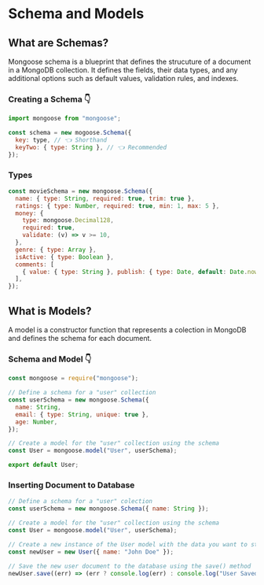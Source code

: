 # Schema and Models

## What are Schemas?

Mongoose schema is a blueprint that defines the strucuture of a document in a MongoDB collection. It defines the fields, their data types, and any additional options such as default values, validation rules, and indexes.

### Creating a Schema 👇

```js
import mongoose from "mongoose";

const schema = new mogoose.Schema({
  key: type, // 👈 Shorthand
  keyTwo: { type: String }, // 👈 Recommended
});
```

### Types

```js
const movieSchema = new mongoose.Schema({
  name: { type: String, required: true, trim: true },
  ratings: { type: Number, required: true, min: 1, max: 5 },
  money: {
    type: mongoose.Decimal128,
    required: true,
    validate: (v) => v >= 10,
  },
  genre: { type: Array },
  isActive: { type: Boolean },
  comments: [
    { value: { type: String }, publish: { type: Date, default: Date.now } },
  ],
});
```

## What is Models?

A model is a constructor function that represents a colection in MongoDB and defines the schema for each document.

### Schema and Model 👇

```js
const mongoose = require("mongoose");

// Define a schema for a "user" collection
const userSchema = new mongoose.Schema({
  name: String,
  email: { type: String, unique: true },
  age: Number,
});

// Create a model for the "user" collection using the schema
const User = mongoose.model("User", userSchema);

export default User;
```

### Inserting Document to Database

```js
// Define a schema for a "user" colection
const userSchema = new mongoose.Schema({ name: String });

// Create a model for the "user" collection using the schema
const User = mongoose.model("User", userSchema);

// Create a new instance of the User model with the data you want to store in the document
const newUser = new User({ name: "John Doe" });

// Save the new user document to the database using the save() method
newUser.save((err) => (err ? console.log(err) : console.log("User Saved.")));
```